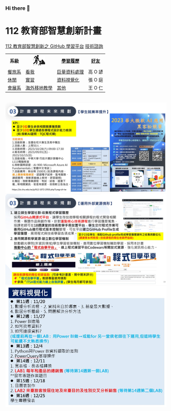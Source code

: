 ### Hi there 👋
# 112 教育部智慧創新計畫
<a href="http://140.126.146.12:9090/GitHub2023/">112 教育部智慧創新之 GitHub 學習平台</a>&nbsp;<a
href="https://chat.openai.com/auth/login">技術諮詢</a>
<table>
 <tr>
 <th>系級</th>
 <th><img src="working.jpeg"></th>
 <th><a href="">學習履歷</a></th>
 <th><a href="https://chat.openai.com/">好友</a></th>
 </tr>
 <tr>
 <td><a href="https://hm.chu.edu.tw/index.php?Lang=zh-tw">餐旅系</a></td>
 <td><a href="https://www.youtube.com/watch?v=dK9rBfbUETw">看我</a></td>
 <td><a href="">巨量資料處理</a></td>
 <td>高 O 諺</td>
 </tr>
 <tr>
 <td><a href="https://lm.chu.edu.tw/index.php?Lang=zh-tw">休閒</a></td>
 <td><a href="https://lm.chu.edu.tw/p/412-1040-117.php?Lang=zh-tw">實習</a></td>
 <td><a href="">資料視覺化</a></td>
 <td>張 O 庭</td>
 </tr>

 <tr>
 <td><a href="https://mice.chu.edu.tw/index.php?Lang=zh-tw">會展系</a></td>
 <td><a href="https://mice.chu.edu.tw/p/412-1041-112.php?Lang=zh-tw">海外移地教學</a></td>
 <td><a href="">其他</a></td>
 <td>王 O 仁</td>
 </tr>
</table><br>
<img src="II_1.jpg"></img>
<img src="II_2.jpg"></img>
<img src="II_3.jpg" style="display:block; margin:auto;" ></img>
<!--
**Mina080040/Mina080040** is a ✨ _special_ ✨ repository because its `README.md` (this file) appears on your GitHub profile.

Here are some ideas to get you started:

- 🔭 I’m currently working on ...
- 🌱 I’m currently learning ...
- 👯 I’m looking to collaborate on ...
- 🤔 I’m looking for help with ...
- 💬 Ask me about ...
- 📫 How to reach me: ...
- 😄 Pronouns: ...
- ⚡ Fun fact: ...
-->
